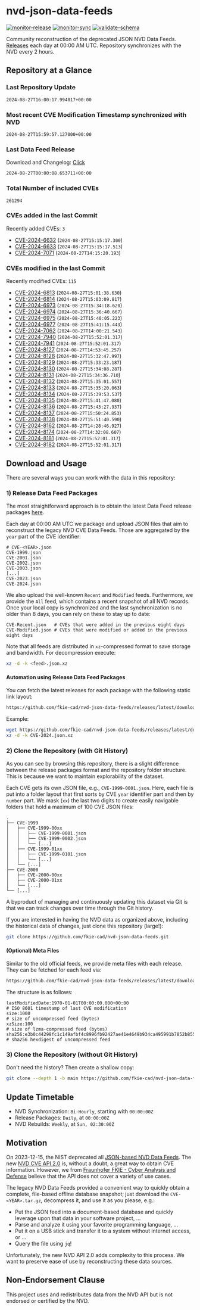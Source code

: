 # nvd-json-data-feeds

[![monitor-release](https://github.com/fkie-cad/nvd-json-data-feeds/actions/workflows/monitor_release.yml/badge.svg)](https://github.com/fkie-cad/nvd-json-data-feeds/actions/workflows/monitor_release.yml)
[![monitor-sync](https://github.com/fkie-cad/nvd-json-data-feeds/actions/workflows/monitor_sync.yml/badge.svg)](https://github.com/fkie-cad/nvd-json-data-feeds/actions/workflows/monitor_sync.yml)
[![validate-schema](https://github.com/fkie-cad/nvd-json-data-feeds/actions/workflows/validate_schema.yml/badge.svg)](https://github.com/fkie-cad/nvd-json-data-feeds/actions/workflows/validate_schema.yml)

Community reconstruction of the deprecated JSON NVD Data Feeds.
[Releases](https://github.com/fkie-cad/nvd-json-data-feeds/releases/latest) each day at 00:00 AM UTC.
Repository synchronizes with the NVD every 2 hours.

## Repository at a Glance

### Last Repository Update

```plain
2024-08-27T16:00:17.994817+00:00
```

### Most recent CVE Modification Timestamp synchronized with NVD

```plain
2024-08-27T15:59:57.127000+00:00
```

### Last Data Feed Release

Download and Changelog: [Click](https://github.com/fkie-cad/nvd-json-data-feeds/releases/latest)

```plain
2024-08-27T00:00:08.653711+00:00
```

### Total Number of included CVEs

```plain
261294
```

### CVEs added in the last Commit

Recently added CVEs: `3`

- [CVE-2024-6632](CVE-2024/CVE-2024-66xx/CVE-2024-6632.json) (`2024-08-27T15:15:17.300`)
- [CVE-2024-6633](CVE-2024/CVE-2024-66xx/CVE-2024-6633.json) (`2024-08-27T15:15:17.513`)
- [CVE-2024-7071](CVE-2024/CVE-2024-70xx/CVE-2024-7071.json) (`2024-08-27T14:15:20.193`)


### CVEs modified in the last Commit

Recently modified CVEs: `115`

- [CVE-2024-6813](CVE-2024/CVE-2024-68xx/CVE-2024-6813.json) (`2024-08-27T15:01:38.630`)
- [CVE-2024-6814](CVE-2024/CVE-2024-68xx/CVE-2024-6814.json) (`2024-08-27T15:03:09.817`)
- [CVE-2024-6973](CVE-2024/CVE-2024-69xx/CVE-2024-6973.json) (`2024-08-27T15:34:18.620`)
- [CVE-2024-6974](CVE-2024/CVE-2024-69xx/CVE-2024-6974.json) (`2024-08-27T15:36:40.667`)
- [CVE-2024-6975](CVE-2024/CVE-2024-69xx/CVE-2024-6975.json) (`2024-08-27T15:40:05.223`)
- [CVE-2024-6977](CVE-2024/CVE-2024-69xx/CVE-2024-6977.json) (`2024-08-27T15:41:15.443`)
- [CVE-2024-7062](CVE-2024/CVE-2024-70xx/CVE-2024-7062.json) (`2024-08-27T14:00:21.543`)
- [CVE-2024-7940](CVE-2024/CVE-2024-79xx/CVE-2024-7940.json) (`2024-08-27T15:52:01.317`)
- [CVE-2024-7941](CVE-2024/CVE-2024-79xx/CVE-2024-7941.json) (`2024-08-27T15:52:01.317`)
- [CVE-2024-8127](CVE-2024/CVE-2024-81xx/CVE-2024-8127.json) (`2024-08-27T14:53:45.257`)
- [CVE-2024-8128](CVE-2024/CVE-2024-81xx/CVE-2024-8128.json) (`2024-08-27T15:32:47.997`)
- [CVE-2024-8129](CVE-2024/CVE-2024-81xx/CVE-2024-8129.json) (`2024-08-27T15:33:23.187`)
- [CVE-2024-8130](CVE-2024/CVE-2024-81xx/CVE-2024-8130.json) (`2024-08-27T15:34:08.287`)
- [CVE-2024-8131](CVE-2024/CVE-2024-81xx/CVE-2024-8131.json) (`2024-08-27T15:34:36.710`)
- [CVE-2024-8132](CVE-2024/CVE-2024-81xx/CVE-2024-8132.json) (`2024-08-27T15:35:01.557`)
- [CVE-2024-8133](CVE-2024/CVE-2024-81xx/CVE-2024-8133.json) (`2024-08-27T15:35:20.063`)
- [CVE-2024-8134](CVE-2024/CVE-2024-81xx/CVE-2024-8134.json) (`2024-08-27T15:39:53.537`)
- [CVE-2024-8135](CVE-2024/CVE-2024-81xx/CVE-2024-8135.json) (`2024-08-27T15:41:47.080`)
- [CVE-2024-8136](CVE-2024/CVE-2024-81xx/CVE-2024-8136.json) (`2024-08-27T15:43:27.937`)
- [CVE-2024-8137](CVE-2024/CVE-2024-81xx/CVE-2024-8137.json) (`2024-08-27T15:50:24.853`)
- [CVE-2024-8138](CVE-2024/CVE-2024-81xx/CVE-2024-8138.json) (`2024-08-27T15:51:40.590`)
- [CVE-2024-8162](CVE-2024/CVE-2024-81xx/CVE-2024-8162.json) (`2024-08-27T14:28:46.927`)
- [CVE-2024-8174](CVE-2024/CVE-2024-81xx/CVE-2024-8174.json) (`2024-08-27T14:32:08.607`)
- [CVE-2024-8181](CVE-2024/CVE-2024-81xx/CVE-2024-8181.json) (`2024-08-27T15:52:01.317`)
- [CVE-2024-8182](CVE-2024/CVE-2024-81xx/CVE-2024-8182.json) (`2024-08-27T15:52:01.317`)


## Download and Usage

There are several ways you can work with the data in this repository:

### 1) Release Data Feed Packages

The most straightforward approach is to obtain the latest Data Feed release packages [here](https://github.com/fkie-cad/nvd-json-data-feeds/releases/latest).

Each day at 00:00 AM UTC we package and upload JSON files that aim to reconstruct the legacy NVD CVE Data Feeds.
Those are aggregated by the `year` part of the CVE identifier:

```
# CVE-<YEAR>.json
CVE-1999.json
CVE-2001.json
CVE-2002.json
CVE-2003.json
[...]
CVE-2023.json
CVE-2024.json
```

We also upload the well-known `Recent` and `Modified` feeds.
Furthermore, we provide the `All` feed, which contains a recent snapshot of all NVD records.
Once your local copy is synchronized and the last synchronization is no older than 8 days, you can rely on these to stay up to date:

```plain
CVE-Recent.json   # CVEs that were added in the previous eight days
CVE-Modified.json # CVEs that were modified or added in the previous eight days
```

Note that all feeds are distributed in `xz`-compressed format to save storage and bandwidth.
For decompression execute:

```sh
xz -d -k <feed>.json.xz
```

#### Automation using Release Data Feed Packages

You can fetch the latest releases for each package with the following static link layout:

```sh
https://github.com/fkie-cad/nvd-json-data-feeds/releases/latest/download/CVE-<YEAR>.json.xz
```

Example:

```sh
wget https://github.com/fkie-cad/nvd-json-data-feeds/releases/latest/download/CVE-2024.json.xz
xz -d -k CVE-2024.json.xz
```

### 2) Clone the Repository (with Git History)

As you can see by browsing this repository, there is a slight difference between the release packages format and the repository folder structure.
This is because we want to maintain explorability of the dataset.

Each CVE gets its own JSON file, e.g., `CVE-1999-0001.json`.
Here, each file is put into a folder layout that first sorts by CVE `year` identifier part and then by `number` part.
We mask (`xx`) the last two digits to create easily navigable folders that hold a maximum of 100 CVE JSON files:

```plain
.
├── CVE-1999
│   ├── CVE-1999-00xx
│   │   ├── CVE-1999-0001.json
│   │   ├── CVE-1999-0002.json
│   │   └── [...]
│   ├── CVE-1999-01xx
│   │   ├── CVE-1999-0101.json
│   │   └── [...]
│   └── [...]
├── CVE-2000
│   ├── CVE-2000-00xx
│   ├── CVE-2000-01xx
│   └── [...]
└── [...]
```

A byproduct of managing and continuously updating this dataset via Git is that we can track changes over time through the Git history.

If you are interested in having the NVD data as organized above, including the historical data of changes, just clone this repository (large!):

```sh
git clone https://github.com/fkie-cad/nvd-json-data-feeds.git
```

#### (Optional) Meta Files

Similar to the old official feeds, we provide meta files with each release. They can be fetched for each feed via:

```sh
https://github.com/fkie-cad/nvd-json-data-feeds/releases/latest/download/CVE-<YEAR>.meta
```

The structure is as follows:

```plain
lastModifiedDate:1970-01-01T00:00:00.000+00:00                          # ISO 8601 timestamp of last CVE modification
size:1000                                                               # size of uncompressed feed (bytes)
xzSize:100                                                              # size of lzma-compressed feed (bytes)
sha256:e3b0c44298fc1c149afbf4c8996fb92427ae41e4649b934ca495991b7852b855 # sha256 hexdigest of uncompressed feed
```

### 3) Clone the Repository (without Git History)

Don't need the history? Then create a shallow copy:

```sh
git clone --depth 1 -b main https://github.com/fkie-cad/nvd-json-data-feeds.git
```


## Update Timetable

* NVD Synchronization: `Bi-Hourly`, starting with `00:00:00Z`
* Release Packages: `Daily`, at `00:00:00Z`
* NVD Rebuilds: `Weekly`, at `Sun, 02:30:00Z`


## Motivation

On 2023-12-15, the NIST deprecated all [JSON-based NVD Data Feeds](https://nvd.nist.gov/vuln/data-feeds#divRetirementBanner-1).
The new [NVD CVE API 2.0](https://nvd.nist.gov/developers/vulnerabilities) is, without a doubt, a great way to obtain CVE information.
However, we from [Fraunhofer FKIE - Cyber Analysis and Defense](https://www.fkie.fraunhofer.de/en/departments/cad.html) believe that the API does not cover a variety of use cases.

The legacy NVD Data Feeds provided a convenient way to quickly obtain a complete, file-based offline database snapshot; just download the `CVE-<YEAR>.tar.gz`, decompress it, and use it as you please, e.g.:

- Put the JSON feed into a document-based database and quickly leverage upon that data in your software project, ...
- Parse and analyze it using your favorite programming language, ...
- Put it on a USB stick and transfer it to a system without internet access, or ...
- Query the file using `jq`!

Unfortunately, the new NVD API 2.0 adds complexity to this process.
We want to preserve ease of use by reconstructing these data sources.

## Non-Endorsement Clause

This project uses and redistributes data from the NVD API but is not endorsed or certified by the NVD.